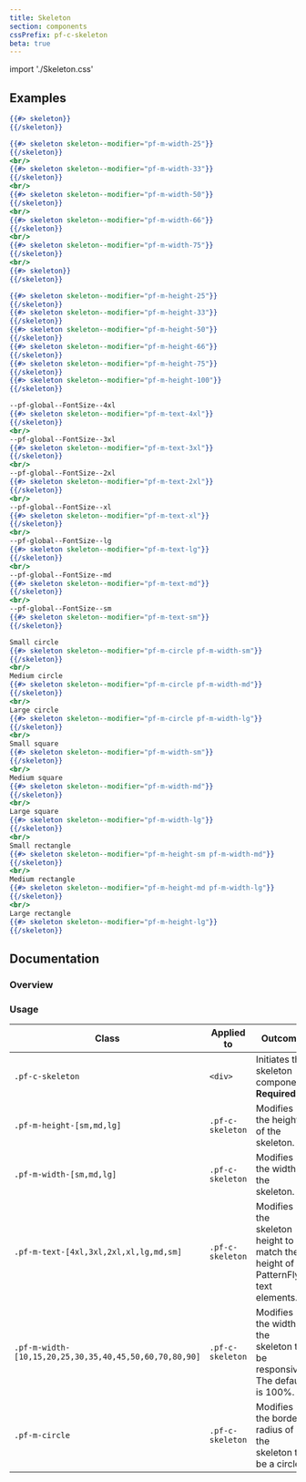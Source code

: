 ```yaml
---
title: Skeleton
section: components
cssPrefix: pf-c-skeleton
beta: true
---
```


import './Skeleton.css'

## Examples
```hbs title=Default
{{#> skeleton}}
{{/skeleton}}
```

```hbs title=Percentage-width-modifiers
{{#> skeleton skeleton--modifier="pf-m-width-25"}}
{{/skeleton}}
<br/>
{{#> skeleton skeleton--modifier="pf-m-width-33"}}
{{/skeleton}}
<br/>
{{#> skeleton skeleton--modifier="pf-m-width-50"}}
{{/skeleton}}
<br/>
{{#> skeleton skeleton--modifier="pf-m-width-66"}}
{{/skeleton}}
<br/>
{{#> skeleton skeleton--modifier="pf-m-width-75"}}
{{/skeleton}}
<br/>
{{#> skeleton}}
{{/skeleton}}
```

```hbs title=Percentage-height-modifiers
{{#> skeleton skeleton--modifier="pf-m-height-25"}}
{{/skeleton}}
{{#> skeleton skeleton--modifier="pf-m-height-33"}}
{{/skeleton}}
{{#> skeleton skeleton--modifier="pf-m-height-50"}}
{{/skeleton}}
{{#> skeleton skeleton--modifier="pf-m-height-66"}}
{{/skeleton}}
{{#> skeleton skeleton--modifier="pf-m-height-75"}}
{{/skeleton}}
{{#> skeleton skeleton--modifier="pf-m-height-100"}}
{{/skeleton}}
```

```hbs title=Text-modifiers
--pf-global--FontSize--4xl
{{#> skeleton skeleton--modifier="pf-m-text-4xl"}}
{{/skeleton}}
<br/>
--pf-global--FontSize--3xl
{{#> skeleton skeleton--modifier="pf-m-text-3xl"}}
{{/skeleton}}
<br/>
--pf-global--FontSize--2xl
{{#> skeleton skeleton--modifier="pf-m-text-2xl"}}
{{/skeleton}}
<br/>
--pf-global--FontSize--xl
{{#> skeleton skeleton--modifier="pf-m-text-xl"}}
{{/skeleton}}
<br/>
--pf-global--FontSize--lg
{{#> skeleton skeleton--modifier="pf-m-text-lg"}}
{{/skeleton}}
<br/>
--pf-global--FontSize--md
{{#> skeleton skeleton--modifier="pf-m-text-md"}}
{{/skeleton}}
<br/>
--pf-global--FontSize--sm
{{#> skeleton skeleton--modifier="pf-m-text-sm"}}
{{/skeleton}}
```

```hbs title=Static-height-width-and-shape-modifiers
Small circle
{{#> skeleton skeleton--modifier="pf-m-circle pf-m-width-sm"}}
{{/skeleton}}
<br/>
Medium circle
{{#> skeleton skeleton--modifier="pf-m-circle pf-m-width-md"}}
{{/skeleton}}
<br/>
Large circle
{{#> skeleton skeleton--modifier="pf-m-circle pf-m-width-lg"}}
{{/skeleton}}
<br/>
Small square
{{#> skeleton skeleton--modifier="pf-m-width-sm"}}
{{/skeleton}}
<br/>
Medium square
{{#> skeleton skeleton--modifier="pf-m-width-md"}}
{{/skeleton}}
<br/>
Large square
{{#> skeleton skeleton--modifier="pf-m-width-lg"}}
{{/skeleton}}
<br/>
Small rectangle
{{#> skeleton skeleton--modifier="pf-m-height-sm pf-m-width-md"}}
{{/skeleton}}
<br/>
Medium rectangle
{{#> skeleton skeleton--modifier="pf-m-height-md pf-m-width-lg"}}
{{/skeleton}}
<br/>
Large rectangle
{{#> skeleton skeleton--modifier="pf-m-height-lg"}}
{{/skeleton}}
```


## Documentation
### Overview

### Usage
| Class | Applied to | Outcome |
| -- | -- | -- |
| `.pf-c-skeleton` | `<div>` | Initiates the skeleton component. **Required** |
| `.pf-m-height-[sm,md,lg]` | `.pf-c-skeleton` | Modifies the height of the skeleton. |
| `.pf-m-width-[sm,md,lg]` | `.pf-c-skeleton` | Modifies the width of the skeleton. |
| `.pf-m-text-[4xl,3xl,2xl,xl,lg,md,sm]` | `.pf-c-skeleton` | Modifies the skeleton height to match the height of PatternFly's text elements. | 
| `.pf-m-width-[10,15,20,25,30,35,40,45,50,60,70,80,90]` | `.pf-c-skeleton` | Modifies the width of the skeleton to be responsive. The default is 100%. |
| `.pf-m-circle` | `.pf-c-skeleton` | Modifies the border radius of the skeleton to be a circle. |


